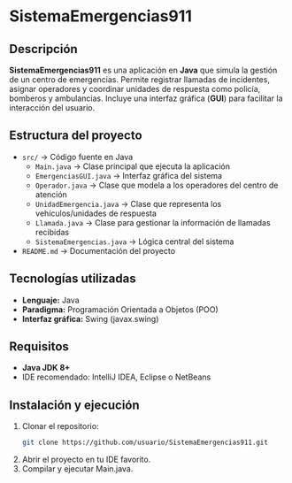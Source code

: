 # SistemaEmergencias911

## Descripción
**SistemaEmergencias911** es una aplicación en **Java** que simula la gestión de un centro de emergencias.
Permite registrar llamadas de incidentes, asignar operadores y coordinar unidades de respuesta como policía, bomberos y ambulancias.
Incluye una interfaz gráfica (**GUI**) para facilitar la interacción del usuario.

## Estructura del proyecto
- `src/` → Código fuente en Java
  - `Main.java` → Clase principal que ejecuta la aplicación
  - `EmergenciasGUI.java` → Interfaz gráfica del sistema
  - `Operador.java` → Clase que modela a los operadores del centro de atención
  - `UnidadEmergencia.java` → Clase que representa los vehículos/unidades de respuesta
  - `Llamada.java` → Clase para gestionar la información de llamadas recibidas
  - `SistemaEmergencias.java` → Lógica central del sistema
- `README.md` → Documentación del proyecto

## Tecnologías utilizadas
- **Lenguaje:** Java
- **Paradigma:** Programación Orientada a Objetos (POO)
- **Interfaz gráfica:** Swing (javax.swing)

## Requisitos
- **Java JDK 8+**
- IDE recomendado: IntelliJ IDEA, Eclipse o NetBeans

## Instalación y ejecución
1. Clonar el repositorio:
   ```bash
   git clone https://github.com/usuario/SistemaEmergencias911.git
2. Abrir el proyecto en tu IDE favorito.
3. Compilar y ejecutar Main.java.
